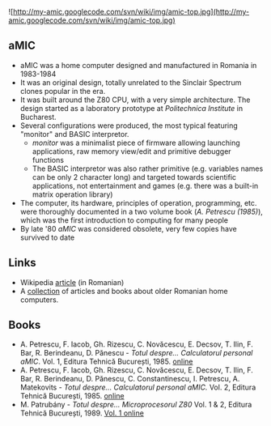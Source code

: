![http://my-amic.googlecode.com/svn/wiki/img/amic-top.jpg](http://my-amic.googlecode.com/svn/wiki/img/amic-top.jpg)
## aMIC ##
  * aMIC was a home computer designed and manufactured in Romania in 1983-1984
  * It was an original design, totally unrelated to the Sinclair Spectrum clones popular in the era.
  * It was built around the Z80 CPU, with a very simple architecture. The design started as a laboratory prototype at _Politechnica Institute_ in Bucharest.
  * Several configurations were produced, the most typical featuring "monitor" and BASIC interpretor.
    * _monitor_ was a minimalist piece of firmware allowing launching applications, raw memory view/edit and primitive debugger functions
    * The BASIC interpretor was also rather primitive (e.g. variables names can be only 2 character long) and targeted towards scientific applications, not entertainment and games (e.g. there was a built-in matrix operation library)
  * The computer, its hardware, principles of operation, programming, etc. were thoroughly documented in a two volume book (_A. Petrescu (1985)_), which was the first introduction to computing for many people
  * By late '80 _aMIC_ was considered obsolete, very few copies have survived to date
## Links ##
  * Wikipedia [article](http://ro.wikipedia.org/wiki/AMIC) (in Romanian)
  * A [collection](http://george.chirtoaca.googlepages.com/documentation) of articles and books about older Romanian home computers.
## Books ##
  * A. Petrescu, F. Iacob, Gh. Rizescu, C. Novăcescu, E. Decsov, T. Ilin, F. Bar, R. Berindeanu, D. Pănescu - _Totul despre... Calculatorul personal aMIC_. Vol. 1, Editura Tehnică București, 1985. [online](http://www.box.net/shared/4n2fj0mv29gg4oxukel5)
  * A. Petrescu, F. Iacob, Gh. Rizescu, C. Novăcescu, E. Decsov, T. Ilin, F. Bar, R. Berindeanu, D. Pănescu, C. Constantinescu, I. Petrescu, A. Matekovits - _Totul despre... Calculatorul personal aMIC._ Vol. 2, Editura Tehnică București, 1985. [online](http://www.box.net/shared/144hgkobbxhqsng207lu)
  * M. Patrubány - _Totul despre... Microprocesorul Z80_ Vol. 1 & 2, Editura Tehnică București, 1989. [Vol. 1 online](http://www.box.net/public/qopn84jn1v)